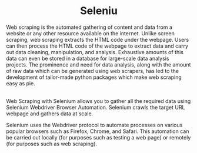 <h1 align='center'>
  Seleniu
  <br>
</h1>
Web scraping is the automated gathering of content and data from a website or any other resource available on the internet. Unlike screen scraping, web scraping extracts the HTML code under the webpage. Users can then process the HTML code of the webpage to extract data and carry out data cleaning, manipulation, and analysis. Exhaustive amounts of this data can even be stored in a database for large-scale data analysis projects. The prominence and need for data analysis, along with the amount of raw data which can be generated using web scrapers, has led to the development of tailor-made python packages which make web scraping easy as pie.<br><br>

Web Scraping with Selenium allows you to gather all the required data using Selenium Webdriver Browser Automation. Selenium crawls the target URL webpage and gathers data at scale.<br>

Selenium uses the Webdriver protocol to automate processes on various popular browsers such as Firefox, Chrome, and Safari. This automation can be carried out locally (for purposes such as testing a web page) or remotely (for purposes such as web scraping).

